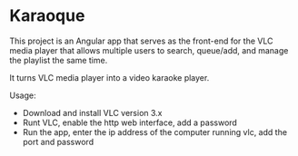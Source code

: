 # Karaoque

This project is an Angular app that serves as the front-end for the VLC media player that 
allows multiple users to search, queue/add, and manage the playlist the same time.

It turns VLC media player into a video karaoke player.

Usage:
* Download and install VLC version 3.x
* Runt VLC, enable the http web interface, add a password
* Run the app, enter the ip address of the computer running vlc, add the port and password

